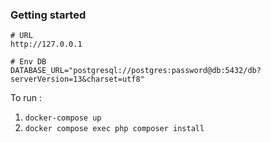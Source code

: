 ### Getting started

```
# URL
http://127.0.0.1

# Env DB
DATABASE_URL="postgresql://postgres:password@db:5432/db?serverVersion=13&charset=utf8"
```

To run :

1. `docker-compose up`
2. `docker compose exec php composer install`
